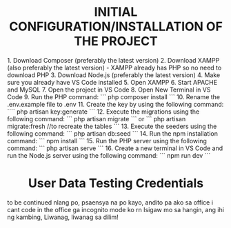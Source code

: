 <h1 align="center">INITIAL CONFIGURATION/INSTALLATION OF THE PROJECT</h1>
1. Download Composer (preferably the latest version)
2. Download XAMPP (also preferably the latest version)
   - XAMPP already has PHP so no need to download PHP
3. Download Node.js (preferably the latest version)
4. Make sure you already have VS Code installed
5. Open XAMPP 
6. Start APACHE and MySQL
7. Open the project in VS Code
8. Open New Terminal in VS Code
9. Run the PHP command:
```
php composer install
```   
10. Rename the .env.example file to .env
11. Create the key by using the following command:
````
php artisan key:generate
```
12. Execute the migrations using the following command:
```
php artisan migrate
```
or 
```
php artisan migrate:fresh //to recreate the tables
```
13. Execute the seeders using the following command: 
```
php artisan db:seed
```
14. Run the npm installation command:
```
npm install
```
15. Run the PHP server using the following command:
```
php artisan serve
```
16. Create a new terminal in VS Code and run the Node.js server using the following command:
```
npm run dev
```

<h1 align="center">User Data Testing Credentials</h1>
to be continued nlang po, psaensya na po kayo, andito pa ako sa office
i cant code in the office
ga incognito mode ko rn
Isigaw mo sa hangin, ang ihi ng kambing,
Liwanag, liwanag sa dilim!
